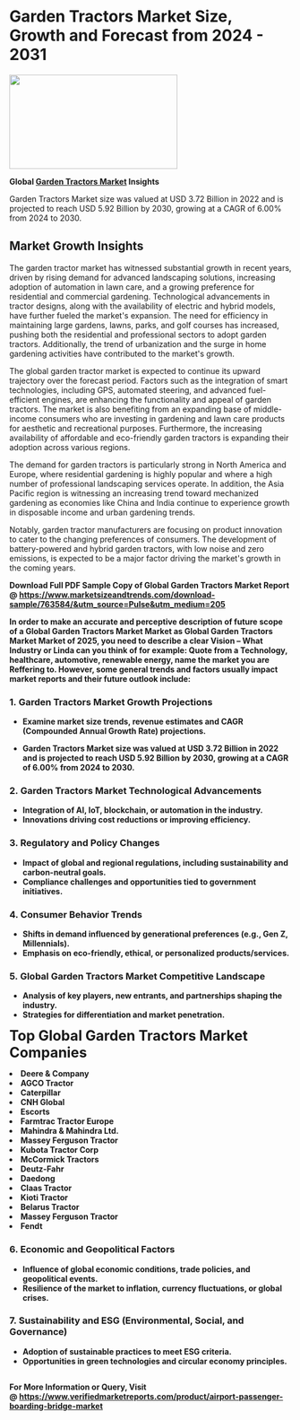 <H1>Garden Tractors Market Size, Growth and Forecast from 2024 - 2031</H1><img class="aligncenter size-medium wp-image-584254" src="https://thirdeyenews.in/wp-content/uploads/2024/09/Global-Market-Research-300x168.jpeg" alt="" width="300" height="168" /><p><strong>Global&nbsp;<a href="https://www.marketsizeandtrends.com/download-sample/763584/&amp;utm_source=Pulse&amp;utm_medium=205">Garden Tractors Market</a> Insights</strong></p><p>Garden Tractors Market size was valued at USD 3.72 Billion in 2022 and is projected to reach USD 5.92 Billion by 2030, growing at a CAGR of 6.00% from 2024 to 2030.</p><p><h2>Market Growth Insights</h2> <p>The garden tractor market has witnessed substantial growth in recent years, driven by rising demand for advanced landscaping solutions, increasing adoption of automation in lawn care, and a growing preference for residential and commercial gardening. Technological advancements in tractor designs, along with the availability of electric and hybrid models, have further fueled the market's expansion. The need for efficiency in maintaining large gardens, lawns, parks, and golf courses has increased, pushing both the residential and professional sectors to adopt garden tractors. Additionally, the trend of urbanization and the surge in home gardening activities have contributed to the market's growth.</p> <p><strong></strong></p> <p>The global garden tractor market is expected to continue its upward trajectory over the forecast period. Factors such as the integration of smart technologies, including GPS, automated steering, and advanced fuel-efficient engines, are enhancing the functionality and appeal of garden tractors. The market is also benefiting from an expanding base of middle-income consumers who are investing in gardening and lawn care products for aesthetic and recreational purposes. Furthermore, the increasing availability of affordable and eco-friendly garden tractors is expanding their adoption across various regions.</p> <p>The demand for garden tractors is particularly strong in North America and Europe, where residential gardening is highly popular and where a high number of professional landscaping services operate. In addition, the Asia Pacific region is witnessing an increasing trend toward mechanized gardening as economies like China and India continue to experience growth in disposable income and urban gardening trends.</p> <p>Notably, garden tractor manufacturers are focusing on product innovation to cater to the changing preferences of consumers. The development of battery-powered and hybrid garden tractors, with low noise and zero emissions, is expected to be a major factor driving the market's growth in the coming years.</p> <p><strong></p><p><span class=""><strong>Download Full PDF Sample Copy of Global Garden Tractors Market Report</strong> @ <a href="https://www.marketsizeandtrends.com/download-sample/763584/&amp;utm_source=Pulse&amp;utm_medium=205" target="_blank">https://www.marketsizeandtrends.com/download-sample/763584/&amp;utm_source=Pulse&amp;utm_medium=205</a></span></p><p>In order to make an accurate and perceptive description of future scope of a Global&nbsp;Garden Tractors Market Market as Global&nbsp;Garden Tractors Market Market of 2025, you need to describe a clear Vision &ndash; What Industry or Linda can you think of for example: Quote from a Technology, healthcare, automotive, renewable energy, name the market you are Reffering to. However, some general trends and factors usually impact market reports and their future outlook include:</p><h3>1.&nbsp;<strong>Garden Tractors Market Growth Projections</strong></h3><ul><li>Examine market size trends, revenue estimates and CAGR (Compounded Annual Growth Rate) projections.</li><li><p>Garden Tractors Market size was valued at USD 3.72 Billion in 2022 and is projected to reach USD 5.92 Billion by 2030, growing at a CAGR of 6.00% from 2024 to 2030.</p></li></ul><h3>2.&nbsp;<strong>Garden Tractors Market Technological Advancements</strong></h3><ul><li>Integration of AI, IoT, blockchain, or automation in the industry.</li><li>Innovations driving cost reductions or improving efficiency.</li></ul><h3>3.&nbsp;<strong>Regulatory and Policy Changes</strong></h3><ul><li>Impact of global and regional regulations, including sustainability and carbon-neutral goals.</li><li>Compliance challenges and opportunities tied to government initiatives.</li></ul><h3>4.&nbsp;<strong>Consumer Behavior Trends</strong></h3><ul><li>Shifts in demand influenced by generational preferences (e.g., Gen Z, Millennials).</li><li>Emphasis on eco-friendly, ethical, or personalized products/services.</li></ul><h3>5.&nbsp;<strong>Global Garden Tractors Market Competitive Landscape</strong></h3><ul><li>Analysis of key players, new entrants, and partnerships shaping the industry.</li><li>Strategies for differentiation and market penetration.</li></ul><p data-pm-slice="1 1 []"><span style="color: inherit; font-family: inherit; font-size: 25px;">Top Global Garden Tractors Market Companies</span></p><div class="" data-test-id=""><p><li>Deere & Company</li><li> AGCO Tractor</li><li> Caterpillar</li><li> CNH Global</li><li> Escorts</li><li> Farmtrac Tractor Europe</li><li> Mahindra & Mahindra Ltd.</li><li> Massey Ferguson Tractor</li><li> Kubota Tractor Corp</li><li> McCormick Tractors</li><li> Deutz-Fahr</li><li> Daedong</li><li> Claas Tractor</li><li> Kioti Tractor</li><li> Belarus Tractor</li><li> Massey Ferguson Tractor</li><li> Fendt</li></p></div><h3>6.&nbsp;<strong>Economic and Geopolitical Factors</strong></h3><ul><li>Influence of global economic conditions, trade policies, and geopolitical events.</li><li>Resilience of the market to inflation, currency fluctuations, or global crises.</li></ul><h3>7.&nbsp;<strong>Sustainability and ESG (Environmental, Social, and Governance)</strong></h3><ul><li>Adoption of sustainable practices to meet ESG criteria.</li><li>Opportunities in green technologies and circular economy principles.</li></ul><h2><strong style="font-size: 14px;">For More Information or Query, Visit @&nbsp;</strong><a style="background-color: #ffffff; font-size: 14px;" href="https://www.marketsizeandtrends.com/report/garden-tractors-market/" target="_blank">https://www.verifiedmarketreports.com/product/airport-passenger-boarding-bridge-market</a></h2>
